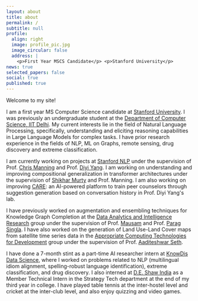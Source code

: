 ```yaml
---
layout: about
title: about
permalink: /
subtitle: null
profile:
  align: right
  image: profile_pic.jpg
  image_circular: false
  address: |
    <p>First Year MSCS Candidate</p> <p>Stanford University</p>
news: true
selected_papers: false
social: true
published: true
---
```


Welcome to my site!

I am a first year MS Computer Science candidate at [Stanford University](https://www.stanford.edu/). I was previously an undergraduate student at the [Department of Computer Science, IIT Delhi](https://www.cse.iitd.ernet.in/). My current interests lie in the field of Natural Language Processing, specifically, understanding and eliciting reasoning capabilities in Large Language Models for complex tasks. I have prior research experience in the fields of NLP, ML on Graphs, remote sensing, drug discovery and extreme classification.  

I am currently working on projects at [Stanford NLP](https://nlp.stanford.edu/people/) under the supervision of Prof. [Chris Manning](https://nlp.stanford.edu/~manning/) and Prof. [Diyi Yang](https://cs.stanford.edu/~diyiy/group.html). I am working on understanding and improving compositional generalization in transformer architectures under the supervision of [Shikhar Murty](https://murtyshikhar.github.io/) and Prof. Manning. I am also working on improving [CARE](https://arxiv.org/pdf/2305.08982.pdf): an AI-powered platform to train peer counselors through suggestion generation based on conversation history in Prof. Diyi Yang's lab.    

I have previously worked on augmentation and ensembling techniques for Knowledge Graph Completion at the [Data Analytics and Intelligence Research](https://github.com/dair-iitd) group under the supervision of Prof. [Mausam](https://www.cse.iitd.ac.in/~mausam) and Prof. [Parag Singla](https://www.cse.iitd.ac.in/~parags/). I have also worked on the generation of Land Use-Land Cover maps from satellite time series data in the [Appropriate Computing Technologies for Development](http://act4d.iitd.ernet.in/) group under the supervision of Prof. [Aaditeshwar Seth](https://www.cse.iitd.ac.in/~aseth/).

I have done a 7-month stint as a part-time AI researcher intern at [KnowDis Data Science](https://www.knowdis.ai/), where I worked on problems related to NLP (multilingual idiom alignment, spelling-robust language identification), extreme classification, and drug discovery. I also interned at [D.E. Shaw India](https://www.deshawindia.com/) as a Member Technical Intern in the Strategy Tech department at the end of my third year in college. I have played table tennis at the inter-hostel level and cricket at the inter-club level, and also enjoy quizzing and video games.
